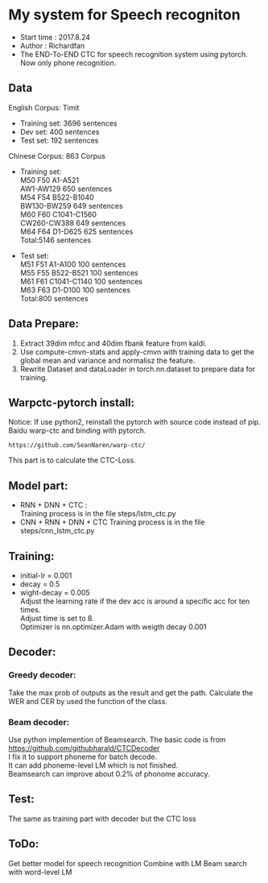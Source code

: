 # My system for Speech recogniton
- Start time : 2017.8.24
- Author     : Richardfan
- The END-To-END CTC for speech recognition system using pytorch. Now only phone recognition.

## Data
English Corpus: Timit
- Training set: 3696 sentences
- Dev set: 400 sentences
- Test set: 192 sentences

Chinese Corpus: 863 Corpus
- Training set:  
  M50		F50		A1-A521  
                AW1-AW129		650 sentences  
  M54		F54		B522-B1040  
				BW130-BW259		649 sentences  
  M60		F60		C1041-C1560  
				CW260-CW388  		649 sentences  
  M64		F64		D1-D625         	625 sentences  
  Total:5146 sentences  

- Test set:  
  M51		F51		A1-A100			100 sentences  
  M55		F55		B522-B521		100 sentences  
  M61		F61		C1041-C1140		100 sentences  
  M63		F63		D1-D100         	100 sentences  
  Total:800 sentences

## Data Prepare:
1. Extract 39dim mfcc and 40dim fbank feature from kaldi. 
2. Use compute-cmvn-stats and apply-cmvn with training data to get the global mean and variance and normalisz the feature. 
3. Rewrite Dataset and dataLoader in torch.nn.dataset to prepare data for training.
	
## Warpctc-pytorch install:
Notice: If use python2, reinstall the pytorch with source code instead of pip.  
Baidu warp-ctc and binding with pytorch. 
```
https://github.com/SeanNaren/warp-ctc/ 
```
This part is to calculate the CTC-Loss.

## Model part:
- RNN + DNN + CTC :  
    Training process is in the file steps/lstm_ctc.py
- CNN + RNN + DNN + CTC
    Training process is in the file steps/cnn_lstm_ctc.py

## Training:
- initial-lr = 0.001
- decay = 0.5
- wight-decay = 0.005  
Adjust the learning rate if the dev acc is around a specific acc for ten times.  
Adjust time is set to 8.  
Optimizer is nn.optimizer.Adam with weigth decay 0.001 

## Decoder:
### Greedy decoder:
Take the max prob of outputs as the result and get the path. Calculate the WER and CER by used the function of the class.
### Beam decoder:
Use python implemention of Beamsearch. The basic code is from https://github.com/githubharald/CTCDecoder  
I fix it to support phoneme for batch decode.  
It can add phoneme-level LM which is not finished.  
Beamsearch can improve about 0.2% of phonome accuracy.  

## Test:
The same as training part with decoder but the CTC loss

## ToDo:
Get better model for speech recognition
Combine with LM
Beam search with word-level LM
